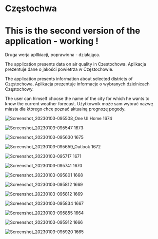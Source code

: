 # Częstochwa

# This is the second version of the application - working !
Druga werja apllkiacji, poprawiona - działająca.

The application presents data on air quality in Czestochowa.
Aplikacja prezentuje dane o jakości powietrza w Częstochowie.

The application presents information about selected districts of Częstochowa.
Aplikacja prezentuje informacje o wybranych dzielnicach Częstochowy.


The user can himself choose the name of the city for which he wants to know the current weather forecast. 
Użytkownik może sam wybrać nazwę miasta dla którego chce poznać aktualną prognozę pogody. 


![Screenshot_20230103-095508_One UI Home 1674](https://user-images.githubusercontent.com/106478912/210327337-b6ca4572-ca3b-4101-935d-913ad19cfce7.jpg)

![Screenshot_20230103-095547 1673](https://user-images.githubusercontent.com/106478912/210327383-2fd499b3-70a9-45db-bd0d-b0dd6fb17011.jpg)

![Screenshot_20230103-095630 1675](https://user-images.githubusercontent.com/106478912/210327404-900bf072-0c0e-434b-b3d2-b27fb99a7f1a.jpg)

![Screenshot_20230103-095659_Outlook 1672](https://user-images.githubusercontent.com/106478912/210327427-416eb672-5cae-4bc1-904e-3e0dfb25203b.jpg)

![Screenshot_20230103-095717 1671](https://user-images.githubusercontent.com/106478912/210327442-9089e545-8a04-4286-b077-b6f33a3f4fb6.jpg)

![Screenshot_20230103-095741 1670](https://user-images.githubusercontent.com/106478912/210327469-562ef190-f2f8-45e3-b8c7-914db4d6d843.jpg)

![Screenshot_20230103-095801 1668](https://user-images.githubusercontent.com/106478912/210327495-cbf561c8-2005-42e4-8c73-7729f97279d2.jpg)

![Screenshot_20230103-095812 1669](https://user-images.githubusercontent.com/106478912/210327516-68ad44af-475c-4c1d-9485-aa80977d1bd5.jpg)

![Screenshot_20230103-095812 1669](https://user-images.githubusercontent.com/106478912/210327553-b528ef27-d3b5-4149-8a3f-6dd7dd42567f.jpg)

![Screenshot_20230103-095834 1667](https://user-images.githubusercontent.com/106478912/210327566-ea9b8dfb-1f0e-473c-82d5-24c67be2bb33.jpg)

![Screenshot_20230103-095855 1664](https://user-images.githubusercontent.com/106478912/210327596-f947b9a8-7ad8-4898-87a2-db11b2d77c45.jpg)

![Screenshot_20230103-095912 1666](https://user-images.githubusercontent.com/106478912/210327613-be1857a6-04cf-4cea-b452-af0870d81866.jpg)

![Screenshot_20230103-095920 1665](https://user-images.githubusercontent.com/106478912/210327638-ed777282-d785-4bac-806a-f622bf01a3c6.jpg)




